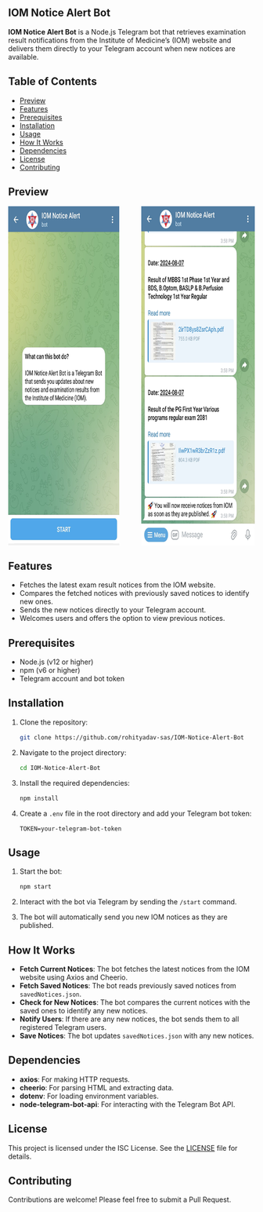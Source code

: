 ## IOM Notice Alert Bot

**IOM Notice Alert Bot** is a Node.js Telegram bot that retrieves examination result notifications from the Institute of Medicine’s (IOM) website and delivers them directly to your Telegram account when new notices are available.

## Table of Contents

- [Preview](#preview)
- [Features](#features)
- [Prerequisites](#prerequisites)
- [Installation](#installation)
- [Usage](#usage)
- [How It Works](#how-it-works)
- [Dependencies](#dependencies)
- [License](#license)
- [Contributing](#contributing)

## Preview
<div style="display: flex; justify-content: space-between;">
  <img src="./assets/preview.png?raw=true" width="45%" height="691px" />
  <img src="./assets/preview2.png?raw=true"width="46%" height="691px" />
</div>


## Features

- Fetches the latest exam result notices from the IOM website.
- Compares the fetched notices with previously saved notices to identify new ones.
- Sends the new notices directly to your Telegram account.
- Welcomes users and offers the option to view previous notices.

## Prerequisites

- Node.js (v12 or higher)
- npm (v6 or higher)
- Telegram account and bot token

## Installation

1. Clone the repository:
    ```bash
    git clone https://github.com/rohityadav-sas/IOM-Notice-Alert-Bot
    ```

2. Navigate to the project directory:
    ```bash
    cd IOM-Notice-Alert-Bot
    ```

3. Install the required dependencies:
    ```bash
    npm install
    ```

4. Create a ```.env``` file in the root directory and add your Telegram bot token:
    ```
    TOKEN=your-telegram-bot-token
    ```

## Usage

1. Start the bot:
    ```bash
    npm start
    ```

2. Interact with the bot via Telegram by sending the `/start` command.

3. The bot will automatically send you new IOM notices as they are published.

## How It Works

- **Fetch Current Notices**: The bot fetches the latest notices from the IOM website using Axios and Cheerio.
- **Fetch Saved Notices**: The bot reads previously saved notices from ```savedNotices.json```.
- **Check for New Notices**: The bot compares the current notices with the saved ones to identify any new notices.
- **Notify Users**: If there are any new notices, the bot sends them to all registered Telegram users.
- **Save Notices**: The bot updates ```savedNotices.json``` with any new notices.

## Dependencies

- **axios**: For making HTTP requests.
- **cheerio**: For parsing HTML and extracting data.
- **dotenv**: For loading environment variables.
- **node-telegram-bot-api**: For interacting with the Telegram Bot API.

## License

This project is licensed under the ISC License. See the [LICENSE](./LICENSE) file for details.

## Contributing

Contributions are welcome! Please feel free to submit a Pull Request.
